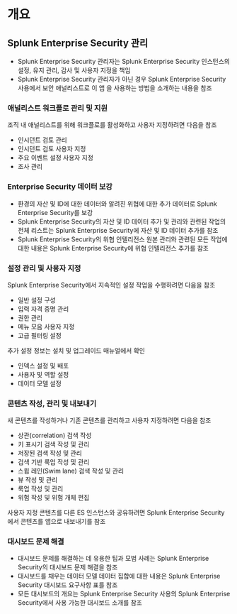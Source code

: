 # 개요

## Splunk Enterprise Security 관리

- Splunk Enterprise Security 관리자는 Splunk Enterprise Security 인스턴스의 설정, 유지 관리, 감사 및 사용자 지정을 책임
- Splunk Enterprise Security 관리자가 아닌 경우 Splunk Enterprise Security 사용에서 보안 애널리스트로 이 앱 을 사용하는 방법을 소개하는 내용을 참조

### 애널리스트 워크플로 관리 및 지원

조직 내 애널리스트를 위해 워크플로를 활성화하고 사용자 지정하려면 다음을 참조

- 인시던트 검토 관리
- 인시던트 검토 사용자 지정
- 주요 이벤트 설정 사용자 지정
- 조사 관리

### Enterprise Security 데이터 보강

- 환경의 자산 및 ID에 대한 데이터와 알려진 위협에 대한 추가 데이터로 Splunk Enterprise Security를 보강
- Splunk Enterprise Security의 자산 및 ID 데이터 추가 및 관리와 관련된 작업의 전체 리스트는 Splunk Enterprise Security에 자산 및 ID 데이터 추가를 참조
- Splunk Enterprise Security의 위협 인텔리전스 원본 관리와 관련된 모든 작업에 대한 내용은 Splunk Enterprise Security에 위협 인텔리전스 추가를 참조

### 설정 관리 및 사용자 지정

Splunk Enterprise Security에서 지속적인 설정 작업을 수행하려면 다음을 참조

- 일반 설정 구성
- 입력 자격 증명 관리
- 권한 관리
- 메뉴 모음 사용자 지정
- 고급 필터링 설정

추가 설정 정보는 설치 및 업그레이드 매뉴얼에서 확인

- 인덱스 설정 및 배포
- 사용자 및 역할 설정
- 데이터 모델 설정

### 콘텐츠 작성, 관리 및 내보내기

새 콘텐츠를 작성하거나 기존 콘텐츠를 관리하고 사용자 지정하려면 다음을 참조

- 상관(correlation) 검색 작성
- 키 표시기 검색 작성 및 관리
- 저장된 검색 작성 및 관리
- 검색 기반 룩업 작성 및 관리
- 스윔 레인(Swim lane) 검색 작성 및 관리
- 뷰 작성 및 관리
- 룩업 작성 및 관리
- 위험 작성 및 위험 개체 편집

사용자 지정 콘텐츠를 다른 ES 인스턴스와 공유하려면 Splunk Enterprise Security에서 콘텐츠를 앱으로 내보내기를 참조

### 대시보드 문제 해결

- 대시보드 문제를 해결하는 데 유용한 팁과 모범 사례는 Splunk Enterprise Security의 대시보드 문제 해결을 참조
- 대시보드를 채우는 데이터 모델 데이터 집합에 대한 내용은 Splunk Enterprise Security 대시보드 요구사항 표를 참조
- 모든 대시보드의 개요는 Splunk Enterprise Security 사용의 Splunk Enterprise Security에서 사용 가능한 대시보드 소개를 참조
